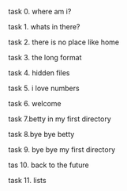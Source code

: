 task 0. where am i?

task 1. whats in there?

task 2. there is no place like home

task 3. the long format

task 4. hidden files

task 5. i love numbers

task 6. welcome

task 7.betty in my first directory

task 8.bye bye betty
 
task 9. bye bye my first directory

tas 10. back to the future

task 11. lists
